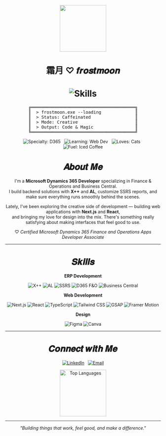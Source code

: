<div align="center">
  <img src="https://imgur.com/dIDatBb.png" width="150"/>
  <H1>
  霜月 ♡ 𝒇𝒓𝒐𝒔𝒕𝒎𝒐𝒐𝒏 
  </H1>

<h1 align="center">
  <img src="https://readme-typing-svg.herokuapp.com?font=Satisfy&size=32&duration=2500&pause=500&color=D4BBDD&center=true&vCenter=true&width=435&lines=Skills+%26+Tools+;My+Tech+Stack;One+line+of+code+at+a+time+♡;Brewing+Magic" alt="Skills" />
</h1>
<pre>
╔════════════════════════════════════════╗
║  > frostmoon.exe --loading             ║
║  > Status: Caffeinated                 ║
║  > Mode: Creative                      ║
║  > Output: Code & Magic                ║
╚════════════════════════════════════════╝
</pre>
<div align="center">
    <p>
    <img src="https://img.shields.io/badge/Specialty-D365%20F&O%20💼-E6D5F0?style=for-the-badge&labelColor=D4BBDD&logoColor=white" alt="Specialty: D365"/>
    &nbsp;
    <img src="https://img.shields.io/badge/Learning-Web%20Dev%20🌐-F3EAF8?style=for-the-badge&labelColor=E6D5F0&color=F3EAF8" alt="Learning: Web Dev"/>
    &nbsp;
    <img src="https://img.shields.io/badge/Loves-Cats%20🐾-D4BBDD?style=for-the-badge&logoColor=white" alt="Loves: Cats"/>
    &nbsp;
    <img src="https://img.shields.io/badge/Fuel-Iced%20Coffee%20☕-C5A8D4?style=for-the-badge&logoColor=white" alt="Fuel: Iced Coffee"/>
  </p>
</div>

<H1 align="center">
  𝑨𝒃𝒐𝒖𝒕 𝑴𝒆
</H1>

<p align="center">
I'm a <b>Microsoft Dynamics 365 Developer</b> specializing in Finance & Operations and Business Central.<br/>
I build backend solutions with <b>X++</b> and <b>AL</b>, customize SSRS reports, and make sure everything runs smoothly behind the scenes.
</p>

<p align="center">
Lately, I've been exploring the creative side of development — building web applications with <b>Next.js</b> and <b>React</b>,<br/>
and bringing my love for design into the mix. There's something really satisfying about making interfaces that feel good to use.
</p>

<p align="center">
♡ <i>Certified Microsoft Dynamics 365 Finance and Operations Apps Developer Associate</i>
</p>

---

<H1 align="center">
  𝑺𝒌𝒊𝒍𝒍𝒔
</H1>

<p align="center">
  <b>ERP Development</b>
</p>
<p align="center">
    <img src="https://img.shields.io/badge/X++-D4BBDD?style=for-the-badge&logo=microsoft&logoColor=white" alt="X++"/>
    <img src="https://img.shields.io/badge/AL-D4BBDD?style=for-the-badge&logo=microsoft&logoColor=white" alt="AL"/>
    <img src="https://img.shields.io/badge/SSRS-D4BBDD?style=for-the-badge&logo=microsoft&logoColor=white" alt="SSRS"/>
    <img src="https://img.shields.io/badge/D365_F&O-D4BBDD?style=for-the-badge&logo=microsoft&logoColor=white" alt="D365 F&O"/>
    <img src="https://img.shields.io/badge/Business_Central-D4BBDD?style=for-the-badge&logo=microsoft&logoColor=white" alt="Business Central"/>
</p>

<p align="center">
  <b>Web Development</b>
</p>
<p align="center">
    <img src="https://img.shields.io/badge/Next.js-E6D5F0?style=for-the-badge&logo=nextdotjs&logoColor=6B4C7A" alt="Next.js"/>
    <img src="https://img.shields.io/badge/React-F3EAF8?style=for-the-badge&logo=react&logoColor=B39BC8" alt="React"/>
    <img src="https://img.shields.io/badge/TypeScript-E6D5F0?style=for-the-badge&logo=typescript&logoColor=6B4C7A" alt="TypeScript"/>
    <img src="https://img.shields.io/badge/Tailwind_CSS-D4BBDD?style=for-the-badge&logo=tailwind-css&logoColor=white" alt="Tailwind CSS"/>
    <img src="https://img.shields.io/badge/GSAP-E6D5F0?style=for-the-badge&logo=greensock&logoColor=6B4C7A" alt="GSAP"/>
    <img src="https://img.shields.io/badge/Framer_Motion-D4BBDD?style=for-the-badge&logo=framer&logoColor=white" alt="Framer Motion"/>
</p>

<p align="center">
  <b>Design</b>
</p>
<p align="center">
    <img src="https://img.shields.io/badge/Figma-E6D5F0?style=for-the-badge&logo=figma&logoColor=6B4C7A" alt="Figma"/>
    <img src="https://img.shields.io/badge/Canva-D4BBDD?style=for-the-badge&logo=canva&logoColor=white" alt="Canva"/>
</p>

---

<H1 align="center">
  𝑪𝒐𝒏𝒏𝒆𝒄𝒕 𝒘𝒊𝒕𝒉 𝑴𝒆
</H1>

<p align="center">
  <a href="https://linkedin.com/in/fatihahmuhd/" target="_blank"><img src="https://img.shields.io/badge/LinkedIn-D4BBDD?style=for-the-badge&logo=linkedin&logoColor=white" alt="LinkedIn"/></a>
  &nbsp;
  <a href="mailto:frostmoon@gmail.com" target="_blank"><img src="https://img.shields.io/badge/Email-E6D5F0?style=for-the-badge&logo=gmail&logoColor=6B4C7A" alt="Email"/></a>
</p>

<p align="center">
    <img src="https://github-readme-stats.vercel.app/api/top-langs/?username=frostmoon-dev&layout=compact&hide_border=true&bg_color=FAF7FC&title_color=B39BC8&text_color=6B4C7A" alt="Top Languages" height="150">
</p>

---

<p align="center">
 <i>"Building things that work, feel good, and make a difference."</i>
</p>
